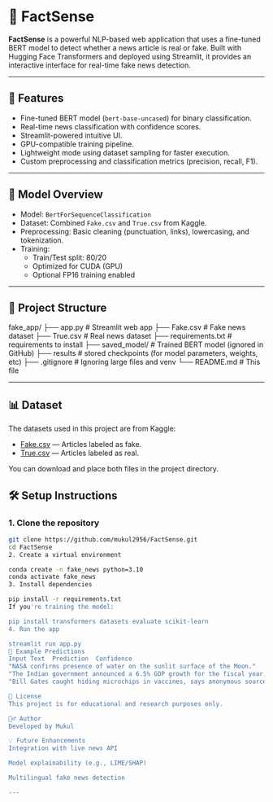 # 📰 FactSense

**FactSense** is a powerful NLP-based web application that uses a fine-tuned BERT model to detect whether a news article is real or fake. Built with Hugging Face Transformers and deployed using Streamlit, it provides an interactive interface for real-time fake news detection.

---

## 🚀 Features

- Fine-tuned BERT model (`bert-base-uncased`) for binary classification.
- Real-time news classification with confidence scores.
- Streamlit-powered intuitive UI.
- GPU-compatible training pipeline.
- Lightweight mode using dataset sampling for faster execution.
- Custom preprocessing and classification metrics (precision, recall, F1).

---

## 🧠 Model Overview

- Model: `BertForSequenceClassification`
- Dataset: Combined `Fake.csv` and `True.csv` from Kaggle.
- Preprocessing: Basic cleaning (punctuation, links), lowercasing, and tokenization.
- Training:
  - Train/Test split: 80/20
  - Optimized for CUDA (GPU)
  - Optional FP16 training enabled

---

## 📁 Project Structure

fake_app/
├── app.py # Streamlit web app
├── Fake.csv # Fake news dataset
├── True.csv # Real news dataset
├── requirements.txt # requirements to install
├── saved_model/ # Trained BERT model (ignored in GitHub)
├── results # stored checkpoints (for model parameters, weights, etc)
├── .gitignore # Ignoring large files and venv
└── README.md # This file

---

## 📊 Dataset

The datasets used in this project are from Kaggle:

- [Fake.csv](https://www.kaggle.com/datasets/clmentbisaillon/fake-and-real-news-dataset) — Articles labeled as fake.
- [True.csv](https://www.kaggle.com/datasets/clmentbisaillon/fake-and-real-news-dataset) — Articles labeled as real.

You can download and place both files in the project directory.

## 🛠️ Setup Instructions

### 1. Clone the repository

```bash
git clone https://github.com/mukul2956/FactSense.git
cd FactSense
2. Create a virtual environment

conda create -n fake_news python=3.10
conda activate fake_news
3. Install dependencies

pip install -r requirements.txt
If you're training the model:

pip install transformers datasets evaluate scikit-learn
4. Run the app

streamlit run app.py
🧪 Example Predictions
Input Text	Prediction	Confidence
"NASA confirms presence of water on the sunlit surface of the Moon."	✅ Real News	REAL: 0.92
"The Indian government announced a 6.5% GDP growth for the fiscal year, citing strong domestic demand." ✅ Real News	REAL: 0.99
"Bill Gates caught hiding microchips in vaccines, says anonymous source."	🚫 Fake News	FAKE: 0.88

🧾 License
This project is for educational and research purposes only.

🙋‍♂️ Author
Developed by Mukul

💡 Future Enhancements
Integration with live news API

Model explainability (e.g., LIME/SHAP)

Multilingual fake news detection

---
